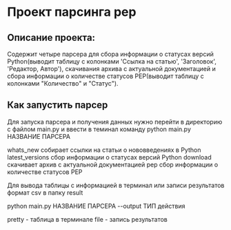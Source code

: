 # Проект парсинга pep
<h2>Описание проекта:</h2>
Содержит четыре парсера для сбора информации о статусах версий Python(выводит таблицу с колонками 'Ссылка на статью', 'Заголовок', 'Редактор, Автор'), скачивания архива с актуальной документацией и сбора информации о количестве статусов PEP(выводит таблицу с колонками "Количество" и "Статус").

<h2>Как запустить парсер</h2>
Для запуска парсера и получения данных нужно перейти в директорию с файлом main.py и ввести в теминал команду
python main.py НАЗВАНИЕ ПАРСЕРА

whats_new собирает ссылки на статьи о нововведениях в Python
latest_versions cбор информации о статусах версий Python
download скачивает архив с актуальной документацией
pep сбор информации о количестве статусов PEP 

Для вывода таблицы с информацией в терминал или записи результатов формат csv в папку result 

python main.py НАЗВАНИЕ ПАРСЕРА --output ТИП действия

pretty - таблица в терминале
file - запись результатов

